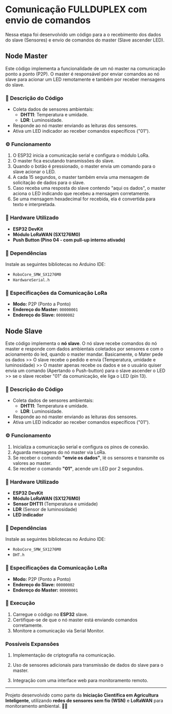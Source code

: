 # **Comunicação FULLDUPLEX com envio de comandos**
Nessa etapa foi desenvolvido um código para a o recebimento dos dados do slave (Sensores) e envio de comandos do master (Slave ascender LED).


## Node Master

Este código implementa a funcionalidade de um nó master na comunicação ponto a ponto (P2P). O master é responsável por enviar comandos ao nó slave para acionar um LED remotamente e também por receber mensagens do slave.

### 📌 **Descrição do Código**
- Coleta dados de sensores ambientais:
  - **DHT11**: Temperatura e umidade.
  - **LDR**: Luminosidade.
- Responde ao nó master enviando as leituras dos sensores.
- Ativa um LED indicador ao receber comandos específicos ("01").

### ⚙️ **Funcionamento**
1. O ESP32 inicia a comunicação serial e configura o módulo LoRa.
2. O master fica escutando transmissões do slave.
3. Quando o botão é pressionado, o master envia um comando para o slave acionar o LED.
4. A cada 15 segundos, o master também envia uma mensagem de solicitação de dados para o slave.
5. Caso receba uma resposta do slave contendo "aqui os dados", o master aciona o LED indicando que recebeu a mensagem corretamente.
6. Se uma mensagem hexadecimal for recebida, ela é convertida para texto e interpretada.

### 🔧 **Hardware Utilizado**
- **ESP32 DevKit**
- **Módulo LoRaWAN (SX1276M0)**
- **Push Button (Pino 04 - com pull-up interno ativado)**
### 📜 **Dependências**
Instale as seguintes bibliotecas no Arduino IDE:
- `RoboCore_SMW_SX1276M0`
- `HardwareSerial.h`

### 📡 **Especificações da Comunicação LoRa**
- **Modo:** P2P (Ponto a Ponto)
- **Endereço do Master:** `00000001`
- **Endereço do Slave:** `00000002`


## Node Slave

Este código implementa o **nó slave**. O nó slave recebe comandos do nó master e responde com dados ambientais coletados por sensores e com o acionamento do led, quando o master mandar.
Basicamente, o Mater pede os dados >> O slave recebe o pedido e envia (Temperatura, umidade e luminosidade) >> O master apenas recebe os dados e se o usuário quiser envia um comando (Apertando o Push-button) para o slave ascender o LED  >> se o slave receber "01" da comunicação, ele liga o LED (pin 13).

### 📌 **Descrição do Código**
- Coleta dados de sensores ambientais:
  - **DHT11**: Temperatura e umidade.
  - **LDR**: Luminosidade.
- Responde ao nó master enviando as leituras dos sensores.
- Ativa um LED indicador ao receber comandos específicos ("01").

### ⚙️ **Funcionamento**
1. Inicializa a comunicação serial e configura os pinos de conexão.
2. Aguarda mensagens do nó master via LoRa.
3. Se receber o comando **"envie os dados"**, lê os sensores e transmite os valores ao master.
4. Se receber o comando **"01"**, acende um LED por 2 segundos.

### 🔧 **Hardware Utilizado**
- **ESP32 DevKit**
- **Módulo LoRaWAN (SX1276M0)**
- **Sensor DHT11** (Temperatura e umidade)
- **LDR** (Sensor de luminosidade)
- **LED indicador**

### 📜 **Dependências**
Instale as seguintes bibliotecas no Arduino IDE:
- `RoboCore_SMW_SX1276M0`
- `DHT.h`

### 📡 **Especificações da Comunicação LoRa**
- **Modo:** P2P (Ponto a Ponto)
- **Endereço do Slave:** `00000002`
- **Endereço do Master:** `00000001`

### 🚀 **Execução**
1. Carregue o código no **ESP32** slave.
2. Certifique-se de que o nó master está enviando comandos corretamente.
3. Monitore a comunicação via Serial Monitor.

### **Possíveis Expansões**

1. Implementação de criptografia na comunicação.

2. Uso de sensores adicionais para transmissão de dados do slave para o master.

3. Integração com uma interface web para monitoramento remoto.

---
Projeto desenvolvido como parte da **Iniciação Científica em Agricultura Inteligente**, utilizando **redes de sensores sem fio (WSN)** e **LoRaWAN** para monitoramento ambiental. 🌱📡


